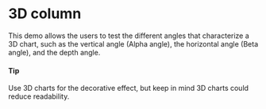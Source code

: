 # 3D column

This demo allows the users to test the different angles that characterize a 3D chart, such as the vertical angle (Alpha angle), the horizontal angle (Beta angle), and the depth angle.

#### Tip

Use 3D charts for the decorative effect, but keep in mind 3D charts could reduce readability.
